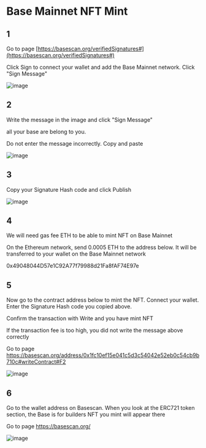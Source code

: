 # Base Mainnet NFT Mint


## 1
Go to page [https://basescan.org/verifiedSignatures#](https://basescan.org/verifiedSignatures#)

Click Sign to connect your wallet and add the Base Mainnet network. Click "Sign Message"

![image](https://github.com/herculessx/Base-Mainnet-Nft-Mint/assets/101635385/851ba87d-162a-4017-921c-c31e54ee9df1)


## 2
Write the message in the image and click "Sign Message"

all your base are belong to you.

Do not enter the message incorrectly. Copy and paste

![image](https://github.com/herculessx/Base-Mainnet-Nft-Mint/assets/101635385/fc7c0dfd-b8c1-4b28-a201-f27b94429697)


## 3
Copy your Signature Hash code and click Publish

![image](https://github.com/herculessx/Base-Mainnet-Nft-Mint/assets/101635385/6886b6bc-0342-4288-9958-582ac194d752)


## 4
We will need gas fee ETH to be able to mint NFT on Base Mainnet

On the Ethereum network, send 0.0005 ETH to the address below. It will be transferred to your wallet on the Base Mainnet network

0x49048044D57e1C92A77f79988d21Fa8fAF74E97e

## 5
Now go to the contract address below to mint the NFT. Connect your wallet. Enter the Signature Hash code you copied above.

Confirm the transaction with Write and you have mint NFT

If the transaction fee is too high, you did not write the message above correctly


Go to page https://basescan.org/address/0x1fc10ef15e041c5d3c54042e52eb0c54cb9b710c#writeContract#F2

![image](https://github.com/herculessx/Base-Mainnet-Nft-Mint/assets/101635385/50ea0391-bd2b-43c5-8a2a-efd4f44a83ab)


## 6
Go to the wallet address on Basescan. When you look at the ERC721 token section, the Base is for builders NFT you mint will appear there


Go to page https://basescan.org/

![image](https://github.com/herculessx/Base-Mainnet-Nft-Mint/assets/101635385/158ef57a-b8e9-42b0-b40f-4069a08ce621)









